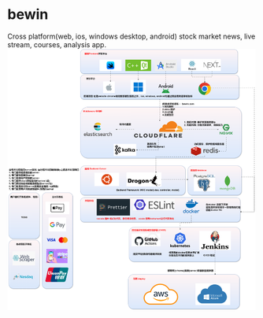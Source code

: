 # bewin
Cross platform(web, ios, windows desktop, android) stock market news, live stream, courses, analysis app.
![alt text](docs/images/overview.drawio.png)